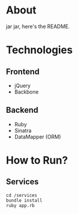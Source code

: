 # About

jar jar, here's the README.

# Technologies

## Frontend

- jQuery
- Backbone

## Backend

- Ruby
- Sinatra
- DataMapper (ORM)

# How to Run?

## Services

    cd /services
    bundle install
    ruby app.rb
